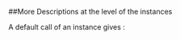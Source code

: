 
<!--
FrozenIsBool False
-->

##More Descriptions at the level of the instances

A default call of an instance gives :
